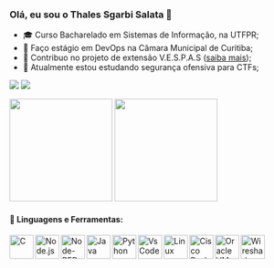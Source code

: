 ### Olá, eu sou o Thales Sgarbi Salata 👋
- 🎓 Curso Bacharelado em Sistemas de Informação, na UTFPR;
- 🏢 Faço estágio em DevOps na Câmara Municipal de Curitiba;
- 🐝 Contribuo no projeto de extensão V.E.S.P.A.S ([saiba mais](https://linktr.ee/vespas_utfpr));
- 🔐 Atualmente estou estudando segurança ofensiva para CTFs;

<a href="https://www.instagram.com/thales_salata/" target="_blank"><img src="https://img.shields.io/badge/-Instagram-%23E4405F?style=for-the-badge&logo=instagram&logoColor=white" target="_blank"></a>
<a href="https://www.linkedin.com/in/thales-sgarbi-salata/" target="_blank"><img src="https://img.shields.io/badge/-Linkedin-%23E4405F?style=for-the-badge&logo=linkedin&logoColor=white" target="_blank"></a>

<!--
**Taresu/Taresu** is a ✨ _special_ ✨ repository because its `README.md` (this file) appears on your GitHub profile.

Here are some ideas to get you started:

- 🔭 I’m currently working on ...
- 🌱 I’m currently learning ...
- 👯 I’m looking to collaborate on ...
- 🤔 I’m looking for help with ...
- 💬 Ask me about ...
- 📫 How to reach me: ...
- 😄 Pronouns: ...
- ⚡ Fun fact: ...
-->

<div
  <a href="https://github.com/Taresu">
  <img height="180em" src="https://github-readme-stats.vercel.app/api?username=Taresu&show_icons=true&theme=dark&include_all_commits=true&count_private=true"/>
  <img height="180em" src="https://github-readme-stats.vercel.app/api/top-langs/?username=Taresu&layout=compact&langs_count=7&theme=dark"/>
</div>

#### 🔨 Linguagens e Ferramentas:

<a href="https://pt.wikipedia.org/wiki/C_(linguagem_de_programa%C3%A7%C3%A3o)" target="_blank"> <img alt="C" align="left" height="42px" src="https://cdn.jsdelivr.net/gh/devicons/devicon/icons/c/c-original.svg"> </a>

<a href="https://pt.wikipedia.org/wiki/Node.js" target="_blank"> <img align="left" alt="Node.js" height ="42px"  src="https://upload.wikimedia.org/wikipedia/commons/thumb/d/d9/Node.js_logo.svg/220px-Node.js_logo.svg.png"> </a>

<a href="https://pt.wikipedia.org/wiki/NodeRed" target="_blank"> <img align="left" alt="Node-RED" height ="42px"  src="https://upload.wikimedia.org/wikipedia/commons/thumb/2/2b/Node-red-icon.png/200px-Node-red-icon.png"> </a>

<!---

<a href="https://pt.wikipedia.org/wiki/HTML5" target="_blank"> <img alt="HTML5" align="left" height="42px"
src="https://raw.githubusercontent.com/devicons/devicon/master/icons/html5/html5-original.svg"> </a>

<a href="https://pt.wikipedia.org/wiki/CSS3" target="_blank"> <img alt="CSS3" align="left" height="42px" src="https://raw.githubusercontent.com/devicons/devicon/master/icons/css3/css3-original.svg"> </a>

<a href="https://pt.wikipedia.org/wiki/Moodle" target="_blank"> <img alt="Moodle" align="left" height="42px" src="https://cdn.jsdelivr.net/gh/devicons/devicon/icons/moodle/moodle-original.svg"> </a>

<a href="https://pt.wikipedia.org/wiki/Canva" target="_blank"> <img alt="Canva" align="left" height="42px" src="https://cdn.jsdelivr.net/gh/devicons/devicon/icons/canva/canva-original.svg"> </a>

-->

<a href="https://pt.wikipedia.org/wiki/Java" target="_blank"> <img alt="Java" align="left" height="42px" 
src="https://img.icons8.com/color/344/java-coffee-cup-logo--v1.png"> </a>

<a href="https://pt.wikipedia.org/wiki/Python" target="_blank"> <img alt="Python" align="left" height="42px" 
src="https://img.icons8.com/color/344/python--v1.png"> </a>

<a href="https://pt.wikipedia.org/wiki/Visual_Studio_Code" target="_blank"> <img alt="VsCode" align="left" height="42px" src="https://cdn.jsdelivr.net/gh/devicons/devicon/icons/vscode/vscode-original.svg"> </a>

<a href="https://pt.wikipedia.org/wiki/Linux" target="_blank"> <img alt="Linux" align="left" height="42px" src="https://upload.wikimedia.org/wikipedia/commons/thumb/3/35/Tux.svg/800px-Tux.svg.png"> </a>

<a href="https://pt.wikipedia.org/wiki/Packet_Tracer" target="_blank"> <img alt="Cisco Packet Tracer" align="left" height="42px" src="http://www.cloudi.com.br/scoop2017/wp-content/uploads/2017/10/ciscopackettracer.jpg"> </a>

<a href="https://pt.wikipedia.org/wiki/VirtualBox" target="_blank"> <img alt="Oracle VM VirtualBox" align="left" height="42px" src="https://img.icons8.com/color/344/virtualbox.png"> </a>

<a href="https://pt.wikipedia.org/wiki/Wireshark" target="_blank"> <img alt="Wireshark" align="left" height="42px" src="https://cdn.icon-icons.com/icons2/2699/PNG/512/wireshark_logo_icon_170682.png"> </a>

